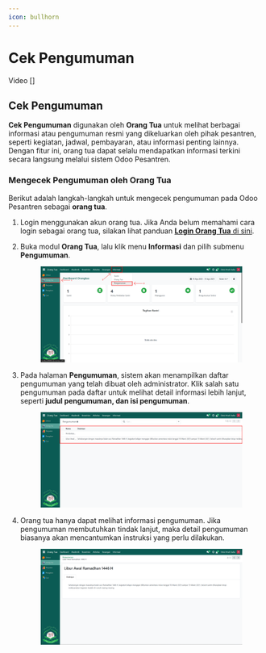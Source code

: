```yaml
---
icon: bullhorn
---
```


# Cek Pengumuman

Video \[]

## Cek Pengumuman

**Cek Pengumuman** digunakan oleh **Orang Tua** untuk melihat berbagai informasi atau pengumuman resmi yang dikeluarkan oleh pihak pesantren, seperti kegiatan, jadwal, pembayaran, atau informasi penting lainnya. Dengan fitur ini, orang tua dapat selalu mendapatkan informasi terkini secara langsung melalui sistem Odoo Pesantren.

### Mengecek Pengumuman oleh Orang Tua

Berikut adalah langkah-langkah untuk mengecek pengumuman pada Odoo Pesantren sebagai **orang tua**.

1. Login menggunakan akun orang tua. Jika Anda belum memahami cara login sebagai orang tua, silakan lihat panduan [**Login Orang Tua** di sini](../../../setup-and-konfigurasi/panduan-login/login-orang-tua.md).
2.  Buka modul **Orang Tua**, lalu klik menu **Informasi** dan pilih submenu **Pengumuman**.

    <figure><img src="../../../.gitbook/assets/images-600.png" alt=""><figcaption></figcaption></figure>


3.  Pada halaman **Pengumuman**, sistem akan menampilkan daftar pengumuman yang telah dibuat oleh administrator. Klik salah satu pengumuman pada daftar untuk melihat detail informasi lebih lanjut, seperti **judul pengumuman, dan isi pengumuman**.

    <figure><img src="../../../.gitbook/assets/images-601.png" alt=""><figcaption></figcaption></figure>


4.  Orang tua hanya dapat melihat informasi pengumuman. Jika pengumuman membutuhkan tindak lanjut, maka detail pengumuman biasanya akan mencantumkan instruksi yang perlu dilakukan.

    <figure><img src="../../../.gitbook/assets/images-602.png" alt=""><figcaption></figcaption></figure>
